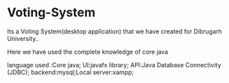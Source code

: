 # Voting-System
Its a Voting System(desktop application) that we have created for  Dibrugarh University..

Here we have used the complete knowledge of core java

language used :Core java;
UI:javafx library;
API:Java Database Connectivity (JDBC);
backend:mysql;Local server:xampp;

